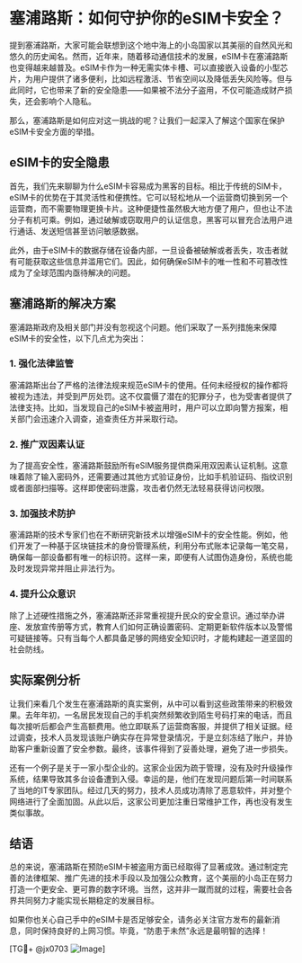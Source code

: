 # 塞浦路斯：如何守护你的eSIM卡安全？

提到塞浦路斯，大家可能会联想到这个地中海上的小岛国家以其美丽的自然风光和悠久的历史闻名。然而，近年来，随着移动通信技术的发展，eSIM卡在塞浦路斯也变得越来越普及。eSIM卡作为一种无需实体卡槽、可以直接嵌入设备的小型芯片，为用户提供了诸多便利，比如远程激活、节省空间以及降低丢失风险等。但与此同时，它也带来了新的安全隐患——如果被不法分子盗用，不仅可能造成财产损失，还会影响个人隐私。

那么，塞浦路斯是如何应对这一挑战的呢？让我们一起深入了解这个国家在保护eSIM卡安全方面的举措。

## eSIM卡的安全隐患

首先，我们先来聊聊为什么eSIM卡容易成为黑客的目标。相比于传统的SIM卡，eSIM卡的优势在于其灵活性和便携性。它可以轻松地从一个运营商切换到另一个运营商，而不需要物理更换卡片。这种便捷性虽然极大地方便了用户，但也让不法分子有机可乘。例如，通过破解或窃取用户的认证信息，黑客可以冒充合法用户进行通话、发送短信甚至访问敏感数据。

此外，由于eSIM卡的数据存储在设备内部，一旦设备被破解或者丢失，攻击者就有可能获取这些信息并滥用它们。因此，如何确保eSIM卡的唯一性和不可篡改性成为了全球范围内亟待解决的问题。

## 塞浦路斯的解决方案

塞浦路斯政府及相关部门并没有忽视这个问题。他们采取了一系列措施来保障eSIM卡的安全性，以下几点尤为突出：

### 1. 强化法律监管

塞浦路斯出台了严格的法律法规来规范eSIM卡的使用。任何未经授权的操作都将被视为违法，并受到严厉处罚。这不仅震慑了潜在的犯罪分子，也为受害者提供了法律支持。比如，当发现自己的eSIM卡被盗用时，用户可以立即向警方报案，相关部门会迅速介入调查，追查责任方并采取行动。

### 2. 推广双因素认证

为了提高安全性，塞浦路斯鼓励所有eSIM服务提供商采用双因素认证机制。这意味着除了输入密码外，还需要通过其他方式验证身份，比如手机验证码、指纹识别或者面部扫描等。这样即使密码泄露，攻击者仍然无法轻易获得访问权限。

### 3. 加强技术防护

塞浦路斯的技术专家们也在不断研究新技术以增强eSIM卡的安全性能。例如，他们开发了一种基于区块链技术的身份管理系统，利用分布式账本记录每一笔交易，确保每一部设备都有唯一的标识符。这样一来，即便有人试图伪造身份，系统也能及时发现异常并阻止非法行为。

### 4. 提升公众意识

除了上述硬性措施之外，塞浦路斯还非常重视提升民众的安全意识。通过举办讲座、发放宣传册等方式，教育人们如何正确设置密码、定期更新软件版本以及警惕可疑链接等。只有当每个人都具备足够的网络安全知识时，才能构建起一道坚固的社会防线。

## 实际案例分析

让我们来看几个发生在塞浦路斯的真实案例，从中可以看到这些政策带来的积极效果。去年年初，一名居民发现自己的手机突然频繁收到陌生号码打来的电话，而且每次接听后都会产生高额费用。他立即联系了运营商客服，并提供了相关证据。经过调查，技术人员发现该账户确实存在异常登录情况，于是立刻冻结了账户，并协助客户重新设置了安全参数。最终，该事件得到了妥善处理，避免了进一步损失。

还有一个例子是关于一家小型企业的。这家企业因为疏于管理，没有及时升级操作系统，结果导致其多台设备遭到入侵。幸运的是，他们在发现问题后第一时间联系了当地的IT专家团队。经过几天的努力，技术人员成功清除了恶意软件，并对整个网络进行了全面加固。从此以后，这家公司更加注重日常维护工作，再也没有发生类似事故。

## 结语

总的来说，塞浦路斯在预防eSIM卡被盗用方面已经取得了显著成效。通过制定完善的法律框架、推广先进的技术手段以及加强公众教育，这个美丽的小岛正在努力打造一个更安全、更可靠的数字环境。当然，这并非一蹴而就的过程，需要社会各界共同努力才能实现长期稳定的发展目标。

如果你也关心自己手中的eSIM卡是否足够安全，请务必关注官方发布的最新消息，同时保持良好的上网习惯。毕竟，“防患于未然”永远是最明智的选择！

[TG💪+ @jx0703 ![Image](https://github.com/user-attachments/assets/dbca1d08-cadb-493c-b0ec-ad6f7a83f270)]